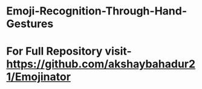 # Emoji-Recognition-Through-Hand-Gestures

# For Full Repository visit-https://github.com/akshaybahadur21/Emojinator
